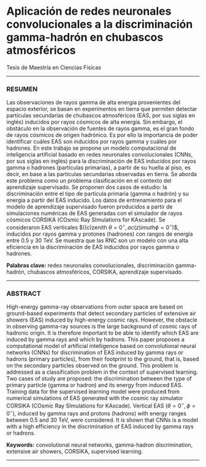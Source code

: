 # Aplicación de redes neuronales convolucionales a la discriminación gamma-hadrón en chubascos atmosféricos
Tesis de Maestría en Ciencias Físicas


------------


### RESUMEN

Las observaciones de rayos gamma de alta energía provenientes del espacio exterior, se basan en experimentos en tierra que permiten detectar partículas secundarias de chubascos atmosféricos (EAS, por sus siglas en inglés) inducidos por rayos cósmicos de alta energía. Sin embargo, el obstáculo en la observación de fuentes de rayos gamma, es el gran fondo de rayos cósmicos de origen hadrónico. Es por ello la importancia de poder identificar cuáles EAS son inducidos por rayos gamma y cuáles por hadrones.
En este trabajo se propone un modelo computacional de inteligencia artificial basado en redes neuronales convolucionales (CNNs, por sus siglas en inglés) para la discriminación de EAS inducidos por rayos gamma o hadrones (partículas primarias), a partir de su huella al piso, es decir, en base a las partículas secundarias observadas en tierra. Se aborda este problema como un problema clasificación en el contexto del aprendizaje supervisado. Se proponen dos casos de estudio: la discriminación entre el tipo de partícula primaria (gamma o hadrón) y su energía a partir del EAS inducido.
Los datos de entrenamiento para el modelo de aprendizaje supervisado fueron producidos a partir de simulaciones numéricas de EAS generadas con el simulador de rayos cósmicos CORSIKA (COsmic Ray SImulations for KAscade). Se consideraron EAS verticales $((c)zenith $\theta = 0^{\circ},  ac(z)imuth  \phi  = 0^{\circ}$)$, inducidos por rayos gamma y protones (hadrones) con rangos de energía entre 0.5 y 30 TeV.
Se muestra que las RNC son un modelo con una alta eficiencia en la discriminación de EAS inducidos por rayos gamma o hadrones.

**Palabras clave:** redes neuronales convolucionales, discriminación gamma-hadrón, chubascos atmosféricos, CORSIKA, aprendizaje supervisado.


------------


### ABSTRACT

High-energy gamma-ray observations from outer space are based on ground-based experiments that detect secondary particles of extensive air showers (EAS) induced by high-energy cosmic rays. However, the obstacle in observing gamma-ray sources is the large background of cosmic rays of hadronic origin. It is therefore important to be able to identify which EAS are induced by gamma rays and which by hadrons.
This paper proposes a computational model of artificial intelligence based on convolutional neural networks (CNNs) for discrimination of EAS induced by gamma rays or hadrons (primary particles), from their footprint to the ground, that is, based on the secondary particles observed on the ground. This problem is addressed as a classification problem in the context of supervised learning. Two cases of study are proposed: the discrimination between the type of primary particle (gamma or hadron) and its energy from induced EAS.
Training data for the supervised learning model were produced from numerical simulations of EAS generated with the cosmic ray simulator CORSIKA (COsmic Ray SImulations for KAscade). Vertical EAS ($\theta = 0^{\circ}, \phi  = 0^{\circ}$), induced by gamma rays and protons (hadrons) with energy ranges between 0.5 and 30 TeV, were considered.
It is shown that CNNs is a model with a high efficiency in the discrimination of EAS induced by gamma rays or hadrons.


**Keywords:** convolutional neural networks, gamma-hadron discrimination, extensive air showers, CORSIKA, supervised learning.


------------


